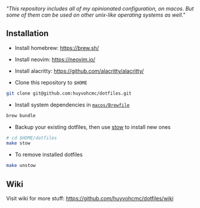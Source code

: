 _"This repository includes all of my opinionated configuration, on macos. But some of them can be used on other unix-like operating systems as well."_

## Installation

- Install homebrew: https://brew.sh/

- Install neovim: https://neovim.io/

- Install alacritty: https://github.com/alacritty/alacritty/

- Clone this repository to `$HOME`

```sh
git clone git@github.com:huyvohcmc/dotfiles.git
```

- Install system dependencies in [`macos/Brewfile`](./macos/Brewfile)

```sh
brew bundle
```

- Backup your existing dotfiles, then use [stow](https://www.gnu.org/software/stow/) to install new ones

```sh
# cd $HOME/dotfiles
make stow
```

- To remove installed dotfiles

```sh
make unstow
```

## Wiki

Visit wiki for more stuff: https://github.com/huyvohcmc/dotfiles/wiki
